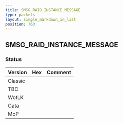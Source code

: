 ```yaml
---
title: SMSG_RAID_INSTANCE_MESSAGE
type: packets
layout: single_markdown_in_list
position: 763
---
```


## SMSG_RAID_INSTANCE_MESSAGE

### Status

Version | Hex | Comment
---------- | ---------- | ---------- 
Classic |  |  
TBC |  |  
WotLK |  |  
Cata |  |  
MoP |  |  